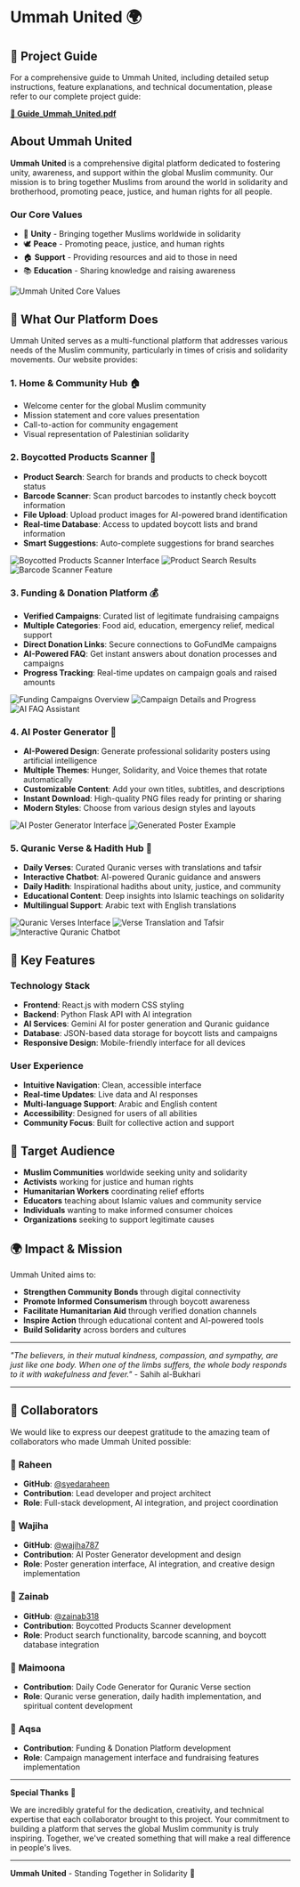# Ummah United 🌍

## 📖 Project Guide

For a comprehensive guide to Ummah United, including detailed setup instructions, feature explanations, and technical documentation, please refer to our complete project guide:

**[📄 Guide_Ummah_United.pdf](Guide_Ummah_United.pdf)**

## About Ummah United

**Ummah United** is a comprehensive digital platform dedicated to fostering unity, awareness, and support within the global Muslim community. Our mission is to bring together Muslims from around the world in solidarity and brotherhood, promoting peace, justice, and human rights for all people.

### Our Core Values
- 🤝 **Unity** - Bringing together Muslims worldwide in solidarity
- 🕊️ **Peace** - Promoting peace, justice, and human rights
- 🏠 **Support** - Providing resources and aid to those in need
- 📚 **Education** - Sharing knowledge and raising awareness

![Ummah United Core Values](Images/Ummah_united.png)

## 🌟 What Our Platform Does

Ummah United serves as a multi-functional platform that addresses various needs of the Muslim community, particularly in times of crisis and solidarity movements. Our website provides:

### 1. **Home & Community Hub** 🏠
- Welcome center for the global Muslim community
- Mission statement and core values presentation
- Call-to-action for community engagement
- Visual representation of Palestinian solidarity

### 2. **Boycotted Products Scanner** 📱
- **Product Search**: Search for brands and products to check boycott status
- **Barcode Scanner**: Scan product barcodes to instantly check boycott information
- **File Upload**: Upload product images for AI-powered brand identification
- **Real-time Database**: Access to updated boycott lists and brand information
- **Smart Suggestions**: Auto-complete suggestions for brand searches

![Boycotted Products Scanner Interface](Images/boycotted_products1.png)
![Product Search Results](Images/boycotted_products2.png)
![Barcode Scanner Feature](Images/boycotted_products3.png)

### 3. **Funding & Donation Platform** 💰
- **Verified Campaigns**: Curated list of legitimate fundraising campaigns
- **Multiple Categories**: Food aid, education, emergency relief, medical support
- **Direct Donation Links**: Secure connections to GoFundMe campaigns
- **AI-Powered FAQ**: Get instant answers about donation processes and campaigns
- **Progress Tracking**: Real-time updates on campaign goals and raised amounts

![Funding Campaigns Overview](Images/Funding_1.png)
![Campaign Details and Progress](Images/Funding_2.png)
![AI FAQ Assistant](Images/Funding_3.png)

### 4. **AI Poster Generator** 🎨
- **AI-Powered Design**: Generate professional solidarity posters using artificial intelligence
- **Multiple Themes**: Hunger, Solidarity, and Voice themes that rotate automatically
- **Customizable Content**: Add your own titles, subtitles, and descriptions
- **Instant Download**: High-quality PNG files ready for printing or sharing
- **Modern Styles**: Choose from various design styles and layouts

![AI Poster Generator Interface](Images/Poster_1.png)
![Generated Poster Example](Images/Poster_2.png)

### 5. **Quranic Verse & Hadith Hub** 📖
- **Daily Verses**: Curated Quranic verses with translations and tafsir
- **Interactive Chatbot**: AI-powered Quranic guidance and answers
- **Daily Hadith**: Inspirational hadiths about unity, justice, and community
- **Educational Content**: Deep insights into Islamic teachings on solidarity
- **Multilingual Support**: Arabic text with English translations

![Quranic Verses Interface](Images/Quran_!.png)
![Verse Translation and Tafsir](Images/Quran_2.png)
![Interactive Quranic Chatbot](Images/Quran_3.png)

## 🚀 Key Features

### Technology Stack
- **Frontend**: React.js with modern CSS styling
- **Backend**: Python Flask API with AI integration
- **AI Services**: Gemini AI for poster generation and Quranic guidance
- **Database**: JSON-based data storage for boycott lists and campaigns
- **Responsive Design**: Mobile-friendly interface for all devices

### User Experience
- **Intuitive Navigation**: Clean, accessible interface
- **Real-time Updates**: Live data and AI responses
- **Multi-language Support**: Arabic and English content
- **Accessibility**: Designed for users of all abilities
- **Community Focus**: Built for collective action and support

## 🎯 Target Audience

- **Muslim Communities** worldwide seeking unity and solidarity
- **Activists** working for justice and human rights
- **Humanitarian Workers** coordinating relief efforts
- **Educators** teaching about Islamic values and community service
- **Individuals** wanting to make informed consumer choices
- **Organizations** seeking to support legitimate causes

## 🌍 Impact & Mission

Ummah United aims to:
- **Strengthen Community Bonds** through digital connectivity
- **Promote Informed Consumerism** through boycott awareness
- **Facilitate Humanitarian Aid** through verified donation channels
- **Inspire Action** through educational content and AI-powered tools
- **Build Solidarity** across borders and cultures

---

*"The believers, in their mutual kindness, compassion, and sympathy, are just like one body. When one of the limbs suffers, the whole body responds to it with wakefulness and fever."* - Sahih al-Bukhari

---

## 👥 Collaborators

We would like to express our deepest gratitude to the amazing team of collaborators who made Ummah United possible:

### 🌟 **Raheen** 
- **GitHub**: [@syedaraheen](https://github.com/syedaraheen)
- **Contribution**: Lead developer and project architect
- **Role**: Full-stack development, AI integration, and project coordination

### 🌟 **Wajiha** 
- **GitHub**: [@wajiha787](https://github.com/wajiha787)
- **Contribution**: AI Poster Generator development and design
- **Role**: Poster generation interface, AI integration, and creative design implementation

### 🌟 **Zainab** 
- **GitHub**: [@zainab318](https://github.com/zainab318)
- **Contribution**: Boycotted Products Scanner development
- **Role**: Product search functionality, barcode scanning, and boycott database integration

### 🌟 **Maimoona** 
- **Contribution**: Daily Code Generator for Quranic Verse section
- **Role**: Quranic verse generation, daily hadith implementation, and spiritual content development

### 🌟 **Aqsa** 
- **Contribution**: Funding & Donation Platform development
- **Role**: Campaign management interface and fundraising features implementation

---

**Special Thanks** 🙏

We are incredibly grateful for the dedication, creativity, and technical expertise that each collaborator brought to this project. Your commitment to building a platform that serves the global Muslim community is truly inspiring. Together, we've created something that will make a real difference in people's lives.

---

**Ummah United** - Standing Together in Solidarity 🤝
